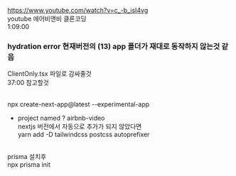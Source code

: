 https://www.youtube.com/watch?v=c_-b_isI4vg <br />
youtube 에어비앤비 클론코딩 <br />
1:09:00 
<br />

### hydration error 현재버전의 (13) app 폴더가 재대로 동작하지 않는것 같음 <br />
ClientOnly.tsx 파일로 감싸줄것<br />
37:00 참고할것
<br />
<br />


npx create-next-app@latest --experimental-app <br />
- project named ? airbnb-video <br />
nextjs 버전에서 자동으로 추가가 되지 않았다면 <br />
yarn add -D tailwindcss postcss autoprefixer <br />
<br />
prisma 설치후 <br />
npx prisma init
<br />
